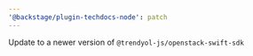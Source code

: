 ```yaml
---
'@backstage/plugin-techdocs-node': patch
---
```


Update to a newer version of `@trendyol-js/openstack-swift-sdk`
